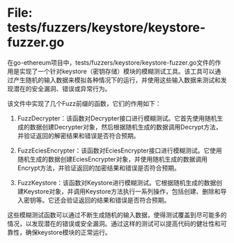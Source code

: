 # File: tests/fuzzers/keystore/keystore-fuzzer.go

在go-ethereum项目中，tests/fuzzers/keystore/keystore-fuzzer.go文件的作用是实现了一个针对keystore（密钥存储）模块的模糊测试工具。该工具可以通过产生随机的输入数据来模拟各种情况下的运行，并使用这些输入数据来测试和发现潜在的安全漏洞、错误或异常行为。

该文件中实现了几个Fuzz前缀的函数，它们的作用如下：

1. FuzzDecrypter：该函数对Decrypter接口进行模糊测试。它首先使用随机生成的数据创建Decrypter对象，然后根据随机生成的数据调用Decrypt方法，并验证返回的解密结果和错误是否符合预期。

2. FuzzEciesEncrypter：该函数对EciesEncrypter接口进行模糊测试。它使用随机生成的数据创建EciesEncrypter对象，并使用随机生成的数据调用Encrypt方法，并验证返回的加密结果和错误是否符合预期。

3. FuzzKeystore：该函数对Keystore进行模糊测试。它根据随机生成的数据创建Keystore对象，并调用Keystore方法执行一系列操作，包括创建、删除和导入密钥等。它还会验证返回的结果和错误是否符合预期。

这些模糊测试函数可以通过不断生成随机的输入数据，使得测试覆盖到尽可能多的情况，以发现潜在的错误或安全漏洞。通过这样的测试可以提高代码的健壮性和可靠性，确保keystore模块的正常运行。

